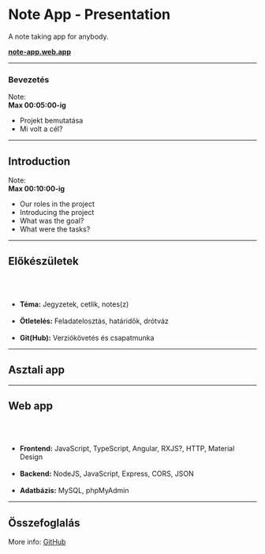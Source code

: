 # Note App - Presentation

A note taking app for anybody.

**[note-app.web.app]()**

---

### Bevezetés

Note:  
**Max 00:05:00-ig**

- Projekt bemutatása
- Mi volt a cél?

---

## Introduction

Note:  
**Max 00:10:00-ig**

- Our roles in the project
- Introducing the project
- What was the goal?
- What were the tasks?

---

## Előkészületek

<br><br>

- **Téma:** Jegyzetek, cetlik, notes(z)
  <br><br>
- **Ötletelés:** Feladatelosztás, határidők, drótváz
  <br><br>
- **Git(Hub):** Verziókövetés és csapatmunka

---

## Asztali app

---

## Web app

<br><br>

- **Frontend:** JavaScript, TypeScript, Angular, RXJS?, HTTP, Material Design
  <br><br>
- **Backend:** NodeJS, JavaScript, Express, CORS, JSON
  <br><br>
- **Adatbázis:** MySQL, phpMyAdmin

---

## Összefoglalás

More info:
[GitHub]()

